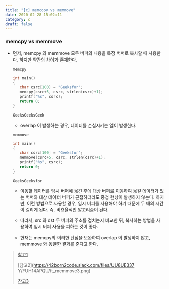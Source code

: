 ```yaml
---
title: "[c] memcopy vs memmove"
date: 2020-02-28 15:02:11
category: c
draft: false
---
```


### memcpy vs memmove

- 먼저, memcpy 와 memmove 모두 버퍼의 내용을 특정 버퍼로 복사할 때 사용한다. 하지만 약간의 차이가 존재한다.

  `memcpy`

  ```c++
  int main()
  {
     char csrc[100] = "Geeksfor";
     memcpy(csrc+5, csrc, strlen(csrc)+1);
     printf("%s", csrc);
     return 0;
  }
  ```

  ```
  GeeksGeeksGeek
  ```

  - overlap 이 발생하는 경우, 데이터를 손실시키는 일이 발생한다.

  `memmove`

  ```c++
  int main()
  {
     char csrc[100] = "Geeksfor";
     memmove(csrc+5, csrc, strlen(csrc)+1);
     printf("%s", csrc);
     return 0;
  }
  ```

  ```
  GeeksGeeksfor
  ```

  - 이동할 데이터를 임시 버퍼에 옮긴 후에 대상 버퍼로 이동하여 옮길 데이터가 있는 버퍼와 대상 데이터 버퍼가 근접하더라도 중첩 현상이 발생하지 않는다. 하지만, 이런 방법으로 사용할 경우, 임시 버퍼를 사용해야 하기 때문에 두 배의 시간이 걸리게 된다. 즉, 비효율적인 알고리즘이 된다.
  - 따라서, src 와 dst 두 버퍼의 주소를 겹치는지 비교한 뒤, 복사하는 방법을 사용하여 임시 버퍼 사용을 피하는 것이 좋다.

  - 현재는 memcpy의 이러한 단점을 보완하여 overlap 이 발생하지 않고, memmove 와 동일한 결과를 준다고 한다.

> [참고1](https://m.blog.naver.com/PostView.nhn?blogId=sharonichoya&logNo=220510332768&proxyReferer=https%3A%2F%2Fwww.google.com%2F)
>
> [참고2](https://42born2code.slack.com/files/UU8UE337	Y/FUH14APQU/ft_memmove3.png)
>
> [참고3](https://www.geeksforgeeks.org/write-memcpy/)
